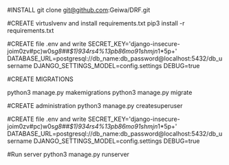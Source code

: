 #INSTALL 
git clone git@github.com:Geiwa/DRF.git

#CREATE virtuslvenv and install requirements.txt
pip3 install -r requirements.txt


#CREATE file .env and write 
SECRET_KEY='django-insecure-joim0zv#pc)w0s*g8##$1)934rs4%13pb86mo91shmjn*1*5p+'
DATABASE_URL=postgresql://db_name:db_password@localhost:5432/db_username
DJANGO_SETTINGS_MODEL=config.settings
DEBUG=true


#CREATE MIGRATIONS

python3 manage.py makemigrations
python3  manage.py migrate

#CREATE administration
python3 manage.py createsuperuser 


#CREATE file .env and write 
SECRET_KEY='django-insecure-joim0zv#pc)w0s*g8##$1)934rs4%13pb86mo91shmjn*1*5p+'
DATABASE_URL=postgresql://db_name:db_password@localhost:5432/db_username
DJANGO_SETTINGS_MODEL=config.settings
DEBUG=true


#Run server 
python3 manage.py runserver